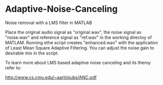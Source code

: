 # Adaptive-Noise-Canceling
Noise removal with a LMS filter in MATLAB

Place the original audio signal as "original.wav", the noise signal as "noise.wav" and reference signal as "ref.wav" in the working directoy of MATLAM. Running ethe script creates "enhanced.wav" with the application of Least Mean Square Adaptive Filtering. You can adjust the noise gain to desirable mix in the script.

To learn more about LMS based adaptive noise canceling  and its theroy refer to:

http://www.cs.cmu.edu/~aarti/pubs/ANC.pdf
